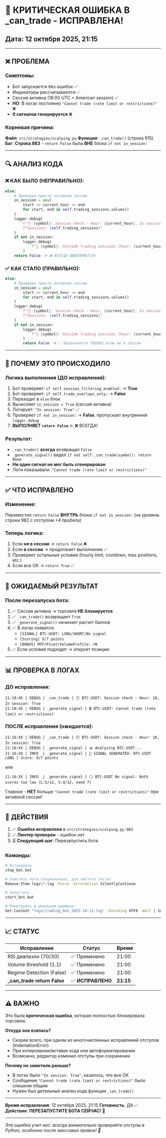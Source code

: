 # 🚨 КРИТИЧЕСКАЯ ОШИБКА В _can_trade - ИСПРАВЛЕНА!

## Дата: 12 октября 2025, 21:15

---

## ❌ **ПРОБЛЕМА**

### Симптомы:
- Бот запускается без ошибок ✅
- Индикаторы рассчитываются ✅
- Сессия активна (18:00 UTC = American session) ✅
- **НО**: В логах постоянно `"Cannot trade (rate limit or restrictions)"` ❌
- **0 сигналов генерируется** ❌

### Корневая причина:
**Файл**: `src/strategies/scalping.py`
**Функция**: `_can_trade()` (строка 915)
**Баг**: **Строка 983** - `return False` была **ВНЕ** блока `if not in_session:`

---

## 🔍 **АНАЛИЗ КОДА**

### ❌ КАК БЫЛО (НЕПРАВИЛЬНО):
```python
else:
    # Проверка просто активной сессии
    in_session = any(
        start <= current_hour <= end
        for start, end in self.trading_sessions.values()
    )
    logger.debug(
        f"🕐 {symbol}: Session check - Hour: {current_hour}, In session: {in_session}, "
        f"Sessions: {self.trading_sessions}"
    )
    if not in_session:
        logger.debug(
            f"🚫 {symbol}: Outside trading sessions (hour: {current_hour})"
        )
    return False  # ❌ ВСЕГДА ВЫПОЛНЯЕТСЯ!
```

### ✅ КАК СТАЛО (ПРАВИЛЬНО):
```python
else:
    # Проверка просто активной сессии
    in_session = any(
        start <= current_hour <= end
        for start, end in self.trading_sessions.values()
    )
    logger.debug(
        f"🕐 {symbol}: Session check - Hour: {current_hour}, In session: {in_session}, "
        f"Sessions: {self.trading_sessions}"
    )
    if not in_session:
        logger.debug(
            f"🚫 {symbol}: Outside trading sessions (hour: {current_hour})"
        )
        return False  # ✅ Выполняется ТОЛЬКО если не в сессии
```

---

## 🧠 **ПОЧЕМУ ЭТО ПРОИСХОДИЛО**

### Логика выполнения (ДО исправления):
1. Бот проверяет: `if self.session_filtering_enabled:` → **True**
2. Бот проверяет: `if self.trade_overlaps_only:` → **False**
3. Переходит в `else` блок
4. Вычисляет `in_session = True` (сессия активна)
5. Логирует: `"In session: True"` ✅
6. Проверяет `if not in_session:` → **False**, пропускает внутренний `logger.debug`
7. **ВЫПОЛНЯЕТ `return False`** ← ❌ ВСЕГДА!

### Результат:
- `_can_trade()` **всегда** возвращал `False`
- `_generate_signal()` видел `if not self._can_trade(symbol): return None`
- **Ни один сигнал не мог быть сгенерирован**
- Логи показывали: `"Cannot trade (rate limit or restrictions)"`

---

## ✅ **ЧТО ИСПРАВЛЕНО**

### Изменение:
Переместил `return False` **ВНУТРЬ** блока `if not in_session:` (на уровень строки 982 с отступом +4 пробела)

### Теперь логика:
1. Если **не в сессии** → `return False` ❌
2. Если **в сессии** → продолжает выполнение ✅
3. Проверяет остальные условия (hourly limit, cooldown, max positions, etc.)
4. Если все ОК → `return True` ✅

---

## 🎯 **ОЖИДАЕМЫЙ РЕЗУЛЬТАТ**

### После перезапуска бота:
1. ✅ Сессия активна → торговля **НЕ блокируется**
2. ✅ `_can_trade()` возвращает `True`
3. ✅ `_generate_signal()` начинает расчет баллов
4. ✅ В логах появятся:
   - `[SIGNAL] BTC-USDT: LONG/SHORT/No signal`
   - `[Scoring] X/7 points`
   - `[BONUS] MTF/Pivot/VolumeProfile: +N`
5. ✅ Если условия подходят → откроет позиции

---

## 📊 **ПРОВЕРКА В ЛОГАХ**

### ДО исправления:
```
21:10:45 | DEBUG | _can_trade | 🕐 BTC-USDT: Session check - Hour: 18, In session: True
21:10:45 | DEBUG | _generate_signal | 🔒 BTC-USDT: Cannot trade (rate limit or restrictions)
```

### ПОСЛЕ исправления (ожидается):
```
21:16:XX | DEBUG | _can_trade | 🕐 BTC-USDT: Session check - Hour: 18, In session: True
21:16:XX | DEBUG | _generate_signal | 📊 Analyzing BTC-USDT...
21:16:XX | INFO  | _generate_signal | 🎯 SIGNAL GENERATED: BTC-USDT LONG | Score: 9/7 points
```
или
```
21:16:XX | INFO  | _generate_signal | ⚪ BTC-USDT No signal: Both scores too low (L:5/12, S:4/12, need 7)
```

Главное - **НЕТ** больше `"Cannot trade (rate limit or restrictions)"` при активной сессии!

---

## 🚀 **ДЕЙСТВИЯ**

1. ✅ **Ошибка исправлена** в `src/strategies/scalping.py:983`
2. ✅ **Линтер проверен** - ошибок нет
3. ⏳ **Следующий шаг**: Перезапустить бота

### Команды:
```bash
# Остановить
stop_bot.bat

# Очистить логи (опционально, для чистого теста)
Remove-Item logs\*.log -Force -ErrorAction SilentlyContinue

# Запустить
start_bot.bat

# Мониторить в реальном времени
Get-Content "logs\trading_bot_2025-10-12.log" -Encoding UTF8 -Wait | Select-String "SIGNAL|BONUS|Scoring|TRADE|Cannot trade"
```

---

## 📈 **СТАТУС**

| Исправление | Статус | Время |
|-------------|--------|-------|
| RSI диапазон (70/30) | ✅ Применено | 21:00 |
| Volume threshold (1.1) | ✅ Применено | 21:00 |
| Regime Detection (False) | ✅ Применено | 21:00 |
| **_can_trade return False** | ✅ **ИСПРАВЛЕНО** | **21:15** |

---

## ⚠️ **ВАЖНО**

Это была **критическая ошибка**, которая полностью блокировала торговлю.

**Откуда она взялась?**
- Скорее всего, при одном из многочисленных исправлений отступов (IndentationError)
- При копировании/вставке кода или автоформатировании
- Возможно, редактор изменил отступы при сохранении

**Почему не заметили раньше?**
- В логах было `"In session: True"`, казалось, что все ОК
- Сообщение `"Cannot trade (rate limit or restrictions)"` было слишком общим
- Нужен был детальный анализ кода функции `_can_trade()`

---

**Время исправления**: 12 октября 2025, 21:15
**Готовность**: ДА ✅
**Действие**: **ПЕРЕЗАПУСТИТЕ БОТА СЕЙЧАС!** 🚀

---

*Эта ошибка учит нас: всегда внимательно проверяйте отступы в Python, особенно после массовых правок! 🐍*


